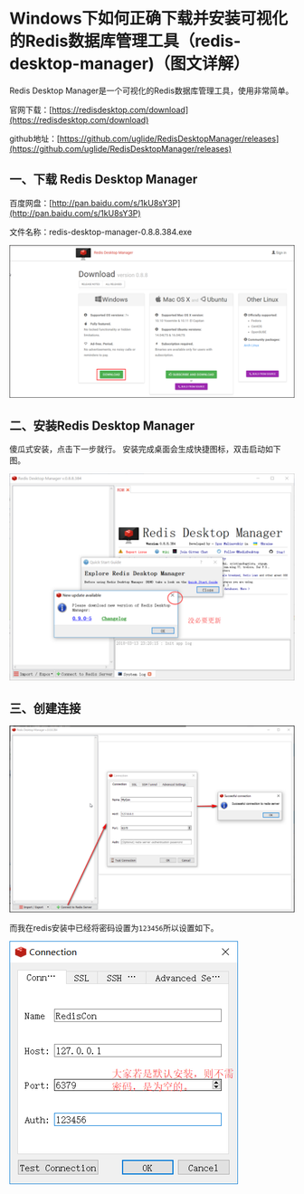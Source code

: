# Windows下如何正确下载并安装可视化的Redis数据库管理工具（redis-desktop-manager)（图文详解）

Redis Desktop Manager是一个可视化的Redis数据库管理工具，使用非常简单。

官网下载：[https://redisdesktop.com/download](https://redisdesktop.com/download)

github地址：[https://github.com/uglide/RedisDesktopManager/releases](https://github.com/uglide/RedisDesktopManager/releases)


## 一、下载 Redis Desktop Manager

百度网盘：[http://pan.baidu.com/s/1kU8sY3P](http://pan.baidu.com/s/1kU8sY3P)

文件名称：redis-desktop-manager-0.8.8.384.exe

![1](https://raw.githubusercontent.com/dta0502/data-analysis/master/%E6%95%B0%E6%8D%AE%E5%BA%93/redis/Windows%E4%B8%8B%E5%A6%82%E4%BD%95%E6%AD%A3%E7%A1%AE%E4%B8%8B%E8%BD%BD%E5%B9%B6%E5%AE%89%E8%A3%85%E5%8F%AF%E8%A7%86%E5%8C%96%E7%9A%84Redis%E6%95%B0%E6%8D%AE%E5%BA%93%E7%AE%A1%E7%90%86%E5%B7%A5%E5%85%B7-1.png)


## 二、安装Redis Desktop Manager

傻瓜式安装，点击下一步就行。 安装完成桌面会生成快捷图标，双击启动如下图。

![2](https://raw.githubusercontent.com/dta0502/data-analysis/master/%E6%95%B0%E6%8D%AE%E5%BA%93/redis/Windows%E4%B8%8B%E5%A6%82%E4%BD%95%E6%AD%A3%E7%A1%AE%E4%B8%8B%E8%BD%BD%E5%B9%B6%E5%AE%89%E8%A3%85%E5%8F%AF%E8%A7%86%E5%8C%96%E7%9A%84Redis%E6%95%B0%E6%8D%AE%E5%BA%93%E7%AE%A1%E7%90%86%E5%B7%A5%E5%85%B7-2.png)


## 三、创建连接

![3](https://raw.githubusercontent.com/dta0502/data-analysis/master/%E6%95%B0%E6%8D%AE%E5%BA%93/redis/Windows%E4%B8%8B%E5%A6%82%E4%BD%95%E6%AD%A3%E7%A1%AE%E4%B8%8B%E8%BD%BD%E5%B9%B6%E5%AE%89%E8%A3%85%E5%8F%AF%E8%A7%86%E5%8C%96%E7%9A%84Redis%E6%95%B0%E6%8D%AE%E5%BA%93%E7%AE%A1%E7%90%86%E5%B7%A5%E5%85%B7-3.png)

而我在redis安装中已经将密码设置为`123456`所以设置如下。

![4](https://raw.githubusercontent.com/dta0502/data-analysis/master/%E6%95%B0%E6%8D%AE%E5%BA%93/redis/Windows%E4%B8%8B%E5%A6%82%E4%BD%95%E6%AD%A3%E7%A1%AE%E4%B8%8B%E8%BD%BD%E5%B9%B6%E5%AE%89%E8%A3%85%E5%8F%AF%E8%A7%86%E5%8C%96%E7%9A%84Redis%E6%95%B0%E6%8D%AE%E5%BA%93%E7%AE%A1%E7%90%86%E5%B7%A5%E5%85%B7-4.png)




